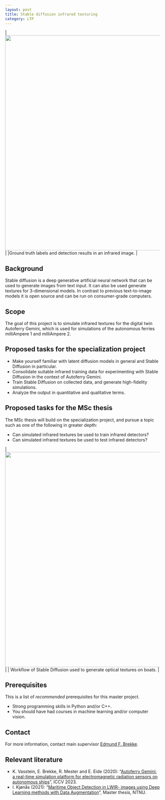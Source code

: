 ```yaml
---
layout: post
title: Stable diffusion infrared texturing
category: LTP
---
```


| <img src="{{site.url}}/assets/irboats.png" width="700"> | 
|Ground truth labels and detection results in an infrared image. |

## Background

Stable diffusion is a deep generative artificial neural network that can be used to generate images from text input. 
It can also be used generate textures for 3-dimensional models. 
In contrast to previous text-to-image models it is open source and can be run on consumer-grade computers. 



## Scope

The goal of this project is to simulate infrared textures for the digital twin Autoferry Gemini, which is used for simulations of the autonomous ferries milliAmpere 1 and milliAmpere 2. 

## Proposed tasks for the specialization project

* Make yourself familiar with latent diffusion models in general and Stable Diffusion in particular.
* Consolidate suitable infrared training data for experimenting with Stable Diffusion in the context of Autoferry Gemini. 
* Train Stable Diffusion on collected data, and generate high-fidelity simulations. 
* Analyze the output in quantitative and qualitative terms. 

## Proposed tasks for the MSc thesis 

The MSc thesis will build on the specialization project, and pursue a topic such as one of the following in greater depth:

* Can simulated infrared textures be used to train infrared detectors?
* Can simulated infrared textures be used to test infrared detectors?

| <img src="{{site.url}}/assets/opticaldiffusion.png" width="700"> | 
| Workflow of Stable Diffusion used to generate optical textures on boats. |


## Prerequisites
This is a list of *recommended* prerequisites for this master project.

- Strong programming skills in Python and/or C++. 
- You should have had courses in machine learning and/or computer vision. 

## Contact 
For more information, contact main supervisor [Edmund F. Brekke](http://www.ntnu.no/ansatte/edmundfo).

## Relevant literature

* K. Vasstein, E. Brekke, R. Mester and E. Eide (2020): “[Autoferry Gemini: a real-time simulation platform for electromagnetic radiation sensors on autonomous ships](https://iopscience.iop.org/article/10.1088/1757-899X/929/1/012032)”, ICCV 2023.
* I. Kjønås (2021): “[Maritime Object Detection in LWIR- images using Deep Learning methods with Data Augmentation](https://ntnuopen.ntnu.no/ntnu-xmlui/handle/11250/2789448?locale-attribute=no)”, Master thesis, NTNU.

